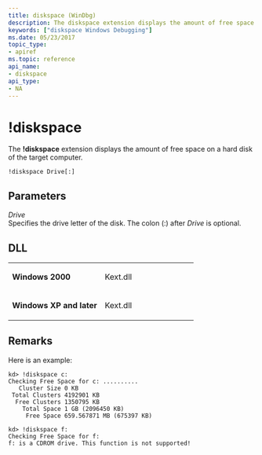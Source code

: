 ```yaml
---
title: diskspace (WinDbg)
description: The diskspace extension displays the amount of free space on a hard disk of the target computer.
keywords: ["diskspace Windows Debugging"]
ms.date: 05/23/2017
topic_type:
- apiref
ms.topic: reference
api_name:
- diskspace
api_type:
- NA
---
```


# !diskspace


The **!diskspace** extension displays the amount of free space on a hard disk of the target computer.

```dbgcmd
!diskspace Drive[:]
```

## <span id="ddk__diskspace_dbg"></span><span id="DDK__DISKSPACE_DBG"></span>Parameters


<span id="_______Drive______"></span><span id="_______drive______"></span><span id="_______DRIVE______"></span> *Drive*   
Specifies the drive letter of the disk. The colon (:) after *Drive* is optional.

## DLL

<table>
<colgroup>
<col width="50%" />
<col width="50%" />
</colgroup>
<tbody>
<tr class="odd">
<td align="left"><p><strong>Windows 2000</strong></p></td>
<td align="left"><p>Kext.dll</p></td>
</tr>
<tr class="even">
<td align="left"><p><strong>Windows XP and later</strong></p></td>
<td align="left"><p>Kext.dll</p></td>
</tr>
</tbody>
</table>

 

## Remarks

Here is an example:

```dbgcmd
kd> !diskspace c:
Checking Free Space for c: ..........
   Cluster Size 0 KB
 Total Clusters 4192901 KB
  Free Clusters 1350795 KB
    Total Space 1 GB (2096450 KB)
     Free Space 659.567871 MB (675397 KB)

kd> !diskspace f:
Checking Free Space for f: 
f: is a CDROM drive. This function is not supported!
```

 

 






